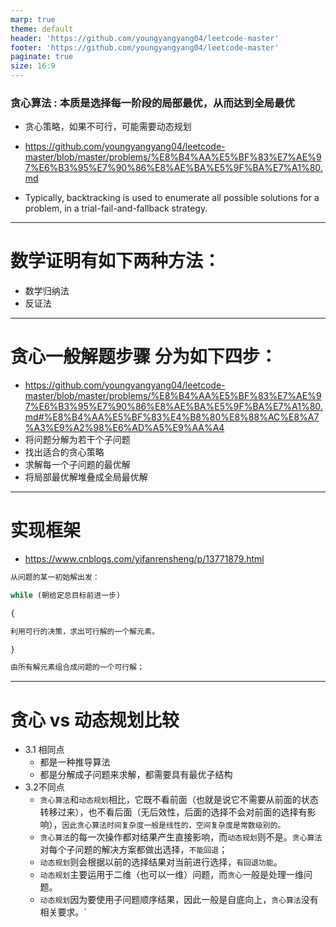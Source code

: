 ```yaml
---
marp: true
theme: default
header: 'https://github.com/youngyangyang04/leetcode-master'
footer: 'https://github.com/youngyangyang04/leetcode-master'
paginate: true
size: 16:9
---
```


### 贪心算法 : 本质是选择每一阶段的局部最优，从而达到全局最优

- 贪心策略，如果不可行，可能需要动态规划
- https://github.com/youngyangyang04/leetcode-master/blob/master/problems/%E8%B4%AA%E5%BF%83%E7%AE%97%E6%B3%95%E7%90%86%E8%AE%BA%E5%9F%BA%E7%A1%80.md

- Typically, backtracking is used to enumerate all possible solutions for a problem, in a trial-fail-and-fallback strategy.

---

# 数学证明有如下两种方法：

- 数学归纳法
- 反证法

---

# 贪心一般解题步骤 分为如下四步：

- https://github.com/youngyangyang04/leetcode-master/blob/master/problems/%E8%B4%AA%E5%BF%83%E7%AE%97%E6%B3%95%E7%90%86%E8%AE%BA%E5%9F%BA%E7%A1%80.md#%E8%B4%AA%E5%BF%83%E4%B8%80%E8%88%AC%E8%A7%A3%E9%A2%98%E6%AD%A5%E9%AA%A4
- 将问题分解为若干个子问题
- 找出适合的贪心策略
- 求解每一个子问题的最优解
- 将局部最优解堆叠成全局最优解

---

# 实现框架

- https://www.cnblogs.com/yifanrensheng/p/13771879.html

```js
从问题的某一初始解出发：

while (朝给定总目标前进一步)

{

利用可行的决策，求出可行解的一个解元素。

}

由所有解元素组合成问题的一个可行解；
```
---
# 贪心 vs 动态规划比较
- 3.1 相同点
    - 都是一种推导算法
    - 都是分解成子问题来求解，都需要具有最优子结构
- 3.2不同点
    - `贪心算法`和`动态规划`相比，它既不看前面（也就是说它不需要从前面的状态转移过来），也不看后面（无后效性，后面的选择不会对前面的选择有影响），`因此贪心算法时间复杂度一般是线性的，空间复杂度是常数级别的。`
    - `贪心算法`的每一次操作都对结果产生直接影响，而`动态规划`则不是。`贪心算法`对每个子问题的解决方案都做出选择，`不能回退`；
    - `动态规划`则会根据以前的选择结果对当前进行选择，`有回退功能`。
    - `动态规划`主要运用于二维（也可以一维）问题，而`贪心`一般是处理一维问题。
    - `动态规划`因为要使用子问题顺序结果，因此一般是自底向上，`贪心算法`没有相关要求。`